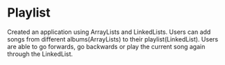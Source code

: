 # Playlist
 Created an application using ArrayLists and LinkedLists. Users can add songs from different albums(ArrayLists) to their playlist(LinkedList). Users are able to go forwards, go backwards or play the current song again through the LinkedList.
